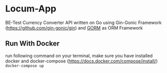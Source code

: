 # Locum-App

BE-Test Currency Converter API written on Go using Gin-Gonic Framework (https://github.com/gin-gonic/gin) and 
[GORM](https://github.com/jinzhu/gorm) as ORM Framework

## Run With Docker
run following command on your terminal, make sure you have installed docker and docker-compose (https://docs.docker.com/compose/install/)
`docker-compose up`


